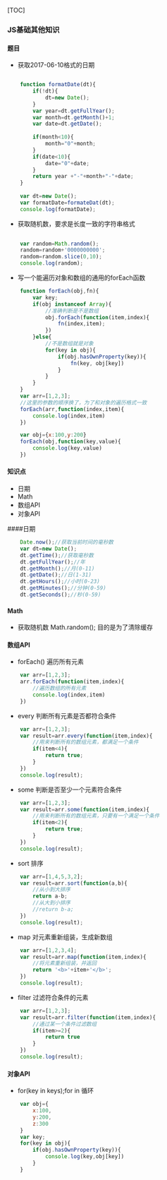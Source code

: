 [TOC]

### JS基础其他知识

#### 题目
+ 获取2017-06-10格式的日期
```javascript

    function formatDate(dt){
        if(!dt){
            dt=new Date();
        }
        var year=dt.getFullYear();
        var month=dt.getMonth()+1;
        var date=dt.getDate();
        
        if(month<10){
            month="0"+month;
        }
        if(date<10){
            date="0"+date;
        }
        return year +"-"+month+"-"+date;
    }
    
    var dt=new Date();
    var formatDate=formateDat(dt);
    console.log(formatDate);


```

+ 获取随机数，要求是长度一致的字符串格式

```javascript
    
    var random=Math.random();
    random=random+'0000000000';
    random=random.slice(0,10);
    console.log(random);

```

+ 写一个能遍历对象和数组的通用的forEach函数

```javascript
    function forEach(obj,fn){
        var key;
        if(obj instanceof Array){
            //准确判断是不是数组
            obj.forEach(function(item,index){
                fn(index,item);
            })
        }else{
            //不是数组就是对象
            for(key in obj){
                if(obj.hasOwnProperty(key)){
                    fn(key, obj[key])
                }
            }
        }
    }
    var arr=[1,2,3];
    //这里的参数的顺序换了，为了和对象的遍历格式一致
    forEach(arr,function(index,item){
        console.log(index,item)
    })

    var obj={x:100,y:200}
    forEach(obj,function(key,value){
        console.log(key,value)
    })
```
#### 知识点

+ 日期
+ Math
+ 数组API
+ 对象API

####日期
```javascript
    Date.now();//获取当前时间的毫秒数
    var dt=new Date();
    dt.getTime();//获取毫秒数
    dt.getFullYear();//年
    dt.getMonth();//月(0-11)
    dt.getDate();//日(1-31)
    dt.getHours();//小时(0-23)
    dt.getMinutes();//分钟(0-59)
    dt.getSeconds();//秒(0-59)
```
#### Math

+ 获取随机数  Math.random();
    目的是为了清除缓存
#### 数组API

+ forEach()  遍历所有元素
```javascript
    var arr=[1,2,3];
    arr.forEach(function(item,index){
        //遍历数组的所有元素
        console.log(index,item)
    })
```
+ every  判断所有元素是否都符合条件
```javascript  
    var arr=[1,2,3];
    var result=arr.every(function(item,index){
        //用来判断所有的数组元素，都满足一个条件
        if(item<4){
            return true;
        }
    })
    console.log(result);
```

+ some  判断是否至少一个元素符合条件
```javascript
    var arr=[1,2,3];
    var result=arr.some(function(item,index){
        //用来判断所有的数组元素，只要有一个满足一个条件
        if(item<2){
            return true;
        }
    })
    console.log(result);
```

+ sort  排序
```javascript
    var arr=[1,4,5,3,2];
    var result=arr.sort(function(a,b){
        //从小到大排序
        return a-b;
        //从大到小排序
        //return b-a;
    })
    console.log(result);
```

+ map  对元素重新组装，生成新数组
```javascript   
    var arr=[1,2,3,4];
    var result=arr.map(function(item,index){
        //将元素重新组装，并返回
        return '<b>'+item+'</b>';
    })
    console.log(result);
```

+ filter  过滤符合条件的元素
```javascript   
    var arr=[1,2,3];
    var result=arr.filter(function(item,index){
        //通过某一个条件过滤数组
        if(item>=2){
            return true
        }
    })
    console.log(result);
```

#### 对象API

+ for(key in keys);for in 循环
```javascript
    var obj={
        x:100,
        y:200,
        z:300
    }
    var key;
    for(key in obj){
        if(obj.hasOwnProperty(key)){
            console.log(key,obj[key])
        }
    }
```

























